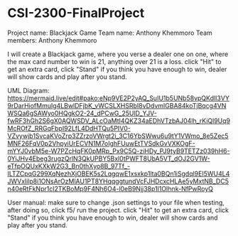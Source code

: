 # CSI-2300-FinalProject
Project name: Blackjack Game Team name: Anthony Khemmoro Team members: Anthony Khemmoro

I will create a Blackjack game, where you verse a dealer one on one, where the max card number to win is 21, anything over 21 is a loss. click "Hit" to get an extra card, click "Stand" if you think you have enough to win, dealer will show cards and play after you stand.

UML Diagram: https://mermaid.live/edit#pako:eNp9VE2P2yAQ_SuIU1b5UNb58vpQKdlI3VY9rDarHiofMmuIg4LBwlDFjbK_vWCSLXHSRbI8vDdvmIGBA84koTjBqcg4VNWSQa6gSAWyo0HQgkO2-24_dPCwG_25UlD_YJV-fwRF3hGh2S6gX0AQWSDV_ALcOaMtI4QKZ34aEDhVTzbAJ04lh_rKiQl9Uq9McROfZ_RRGqFbpI92LfL4DdHTQu5PIV0-VZvywjb1SvcaKVoZrp3ZZrzoVWrgt2i_3C16YbSWwu6u9tY1VWmo_8e5Zec5MNF26FqV0p2VhpyiUrECVN1M7oIghFUuwEtTVSdkGvVXKOgF-mYYJ0vbM5e-W7PZcHqFK0pMRp_Px9C5Q-ziHDy_PJ9tyB9TETZz039hH6-0YiJHv4Ebeg3rugzQrlN3QkUPBY5Bxl0tPWFT8UbA5VT_dOJ2GV1W-eTfpOQUxKXkW2G3_Bn0thXyo8B_97Tf_-ILTZCpqG299XqNezhXjOBEK5s2LqgqwE1xsxkp1lta0BQn1iSgdql9EI5WU4L4JWVxlilp8i1ONsArOzMlAU1PT8YHqqggtundVcFJHDcxcHLAe5yMxtNB_DC5n40eRtFkNpr1cI2TKBoMp9F4Nh6O4-l0eB9Njj38p1l1OIhnk-NfPwRoyQ

User manual: make sure to change .json settings to your file when testing, after doing so, click f5/ run the project. click "Hit" to get an extra card, click "Stand" if you think you have enough to win, dealer will show cards and play after you stand.

